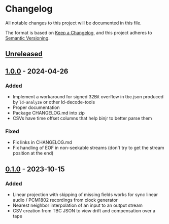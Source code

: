 # Changelog

All notable changes to this project will be documented in this file.

The format is based on [Keep a Changelog](https://keepachangelog.com/en/1.0.0/),
and this project adheres to [Semantic Versioning](https://semver.org/spec/v2.0.0.html).

## [Unreleased]

## [1.0.0] - 2024-04-26

### Added

- Implement a workaround for signed 32Bit overflow in tbc.json produced by `ld-analyze` or other ld-decode-tools
- Proper documentation
- Package CHANGELOG.md into zip
- CSVs have time offset columns that help binjr to better parse them

### Fixed

- Fix links in CHANGELOG.md
- Fix handling of EOF in non-seekable streams (don't try to get the stream position at the end)

## [0.1.0] - 2023-10-15

### Added

- Linear projection with skipping of missing fields works for sync linear audio / PCM1802 recordings from clock generator
- Nearest neighbor interpolation of an input to an output stream 
- CSV creation from TBC JSON to view drift and compensation over a tape

[unreleased]: https://gitlab.com/wolfre/vhs-decode-auto-audio-align/-/compare/v1.0.0...main
[1.0.0]: https://gitlab.com/wolfre/vhs-decode-auto-audio-align/-/compare/v0.1.0...v1.0.0
[0.1.0]: https://gitlab.com/wolfre/vhs-decode-auto-audio-align/-/tree/v0.1.0
